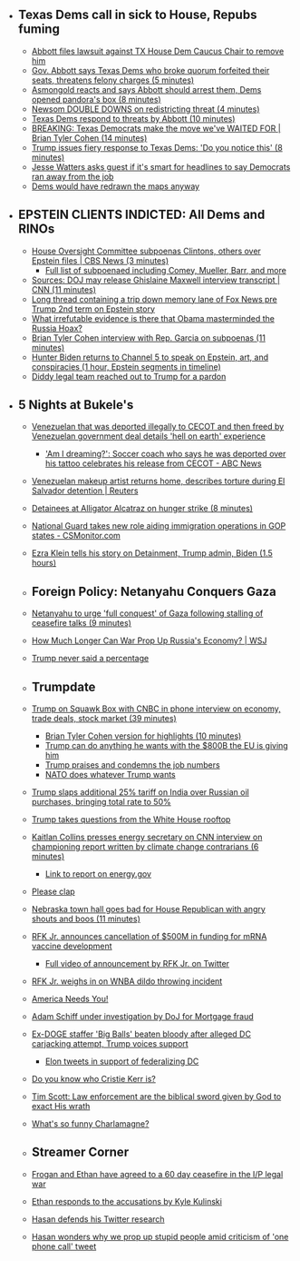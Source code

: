   - ## Texas Dems call in sick to House, Repubs fuming
    - [Abbott files lawsuit against TX House Dem Caucus Chair to remove him](https://x.com/GovAbbottPress/status/1952872817487179921)
    - [Gov. Abbott says Texas Dems who broke quorum forfeited their seats, threatens felony charges (5 minutes)](https://youtu.be/Pcez0I7IZ1k?si=9yf00F2XGXx72MSi)
    - [Asmongold reacts and says Abbott should arrest them, Dems opened pandora's box (8 minutes)](https://youtu.be/iX4u6pPeWIk?si=NmdQpBxrxrA_CQaJ)
    - [Newsom DOUBLE DOWNS on redistricting threat (4 minutes)](https://youtu.be/P48iguuRPF0?si=t02DSgPY5xXHCZ3C)
    - [Texas Dems respond to threats by Abbott (10 minutes)](https://youtu.be/xNqVy9_J4GU?si=xPsHMoBwk3FDKMRm)
    - [BREAKING: Texas Democrats make the move we've WAITED FOR | Brian Tyler Cohen (14 minutes)](https://youtu.be/LdvJ1-DIMzE?si=QSr_Q8VI0mJkRZCE)
    - [Trump issues fiery response to Texas Dems: 'Do you notice this' (8 minutes)](https://youtu.be/i_pWJ2DPebE?si=PBuHlXxQBYGBfn_T)
    - [Jesse Watters asks guest if it's smart for headlines to say Democrats ran away from the job](https://x.com/Acyn/status/1952528910971015397)
    - [Dems would have redrawn the maps anyway](https://x.com/cspan/status/1952843361045336571)
  - ## EPSTEIN CLIENTS INDICTED: All Dems and RINOs
    - [House Oversight Committee subpoenas Clintons, others over Epstein files | CBS News (3 minutes)](https://youtu.be/09NX7fVLpFw?si=sf2Txw81XMCUYSPe)
      - [Full list of subpoenaed including Comey, Mueller, Barr, and more](https://youtu.be/SrLA5t-4C_k?si=MxnDIrL4RUOS-wsF)
    - [Sources: DOJ may release Ghislaine Maxwell interview transcript | CNN (11 minutes)](https://youtu.be/qXBknw2yrnM?si=kBnlxA1Rn463ltyJ)
    - [Long thread containing a trip down memory lane of Fox News pre Trump 2nd term on Epstein story](https://x.com/DecodingFoxNews/status/1952600252805959730)
    - [What irrefutable evidence is there that Obama masterminded the Russia Hoax?](https://x.com/atrupar/status/1952874154685780430)
    - [Brian Tyler Cohen interview with Rep. Garcia on subpoenas (11 minutes)](https://youtu.be/ZHz07Sqd1WU?si=ar7Yg16JVVvFg1_0)
    - [Hunter Biden returns to Channel 5 to speak on Epstein, art, and conspiracies (1 hour, Epstein segments in timeline)](https://youtu.be/K4WCtYDtgbM?si=ttqrNhdM-MUT_KYC)
    - [Diddy legal team reached out to Trump for a pardon](https://x.com/Acyn/status/1952871599578976719)
  - ## 5 Nights at Bukele's
    - [Venezuelan that was deported illegally to CECOT and then freed by Venezuelan government deal details 'hell on earth' experience](https://x.com/ReichlinMelnick/status/1952435849699729905)
      - ['Am I dreaming?': Soccer coach who says he was deported over his tattoo celebrates his release from CECOT - ABC News](https://abcnews.go.com/US/dreaming-soccer-coach-deported-tattoo-celebrates-release-cecot/story?id=124075548)
    - [Venezuelan makeup artist returns home, describes torture during El Salvador detention | Reuters](https://www.reuters.com/business/media-telecom/venezuelan-makeup-artist-returns-home-describes-torture-during-el-salvador-2025-07-23/)
    - [Detainees at Alligator Alcatraz on hunger strike (8 minutes)](https://youtu.be/Fu5YkO_Gl74?si=dUBjV0LFD7ctYB8Q)
    - [National Guard takes new role aiding immigration operations in GOP states - CSMonitor.com](https://www.csmonitor.com/USA/2025/0805/national-guard-trump-immigration-deportation-states)
    - [Ezra Klein tells his story on Detainment, Trump admin, Biden (1.5 hours)](https://youtu.be/A2BLU3Gy3YE?si=rr40flG2nH8eSRnv)
    
    - ## Foreign Policy: Netanyahu Conquers Gaza
    - [Netanyahu to urge 'full conquest' of Gaza following stalling of ceasefire talks (9 minutes)](https://youtu.be/nIxr54KeIwQ?si=fDcXwF4CTXSbgmcO)
    - [How Much Longer Can War Prop Up Russia's Economy? | WSJ](https://youtu.be/_VDxUqjAWLU?si=pLuA5ZS_pSgcUlbZ)
    - [Trump never said a percentage](https://x.com/RpsAgainstTrump/status/1952839953869881421)
    
    - ## Trumpdate
    - [Trump on Squawk Box with CNBC in phone interview on economy, trade deals, stock market (39 minutes)](https://youtu.be/Xad6SrzrWr8?si=TwHeJQKx9EI5F_40)
      - [Brian Tyler Cohen version for highlights (10 minutes)](https://youtu.be/jLYIb5pfElg?si=YTCcunMmgDHjQGzZ)
      - [Trump can do anything he wants with the $800B the EU is giving him](https://x.com/atrupar/status/1952706732750155978)
      - [Trump praises and condemns the job numbers](https://x.com/Acyn/status/1952923156035059888)
      - [NATO does whatever Trump wants](https://x.com/atrupar/status/1952713863503216733)
    - [Trump slaps additional 25% tariff on India over Russian oil purchases, bringing total rate to 50%](https://nypost.com/2025/08/06/us-news/trump-slaps-additional-25-tariff-on-india-over-russian-oil-purchases-bringing-total-rate-to-50/)
    - [Trump takes questions from the White House rooftop](https://x.com/CalltoActivism/status/1952757976399249558)
    - [Kaitlan Collins presses energy secretary on CNN interview on championing report written by climate change contrarians (6 minutes)](https://edition.cnn.com/2025/08/05/politics/video/chris-wright-trump-energy-secretary-climate-report-src-digvid)
      - [Link to report on energy.gov](https://www.energy.gov/articles/department-energy-issues-report-evaluating-impact-greenhouse-gasses-us-climate-invites)
    - [Please clap](https://x.com/CalltoActivism/status/1952841718572683459)
    - [Nebraska town hall goes bad for House Republican with angry shouts and boos (11 minutes)](https://youtu.be/sOZ-SP3RC6o?si=qb_5nqasE5sgG_CA)
    - [RFK Jr. announces cancellation of $500M in funding for mRNA vaccine development](https://apnews.com/article/kennedy-vaccines-mrna-pfizer-moderna-1fb5b9436f2957075064c18a6cbbe3c9)
      - [Full video of announcement by RFK Jr. on Twitter](https://x.com/Acyn/status/1952879471981379624)
    - [RFK Jr. weighs in on WNBA dildo throwing incident](https://x.com/MaverickDarby/status/1952440853974430192)
    - [America Needs You!](https://x.com/DHSgov/status/1952443543131238757)
    - [Adam Schiff under investigation by DoJ for Mortgage fraud](https://x.com/Awk20000/status/1952881690495594645)
    - [Ex-DOGE staffer 'Big Balls' beaten bloody after alleged DC carjacking attempt, Trump voices support](https://x.com/nypost/status/1952892452890624213)
      - [Elon tweets in support of federalizing DC](https://x.com/elonmusk/status/1952836498971344926)
    - [Do you know who Cristie Kerr is?](https://x.com/Acyn/status/1952833034505404493)
    - [Tim Scott: Law enforcement are the biblical sword given by God to exact His wrath](https://x.com/Acyn/status/1952941990007718020)
    - [What's so funny Charlamagne?](https://x.com/RpsAgainstTrump/status/1952811669681291383)
    
    - ## Streamer Corner
    - [Frogan and Ethan have agreed to a 60 day ceasefire in the I/P legal war](https://x.com/Awk20000/status/1952763164258681254)
    - [Ethan responds to the accusations by Kyle Kulinski](https://x.com/Awk20000/status/1952855617267483140)
    - [Hasan defends his Twitter research](https://x.com/Awk20000/status/1952860760096555285)
    - [Hasan wonders why we prop up stupid people amid criticism of 'one phone call' tweet](https://www.reddit.com/r/LivestreamFail/comments/1mismku/after_facing_criticism_for_his_tweet_that_he/)
#
